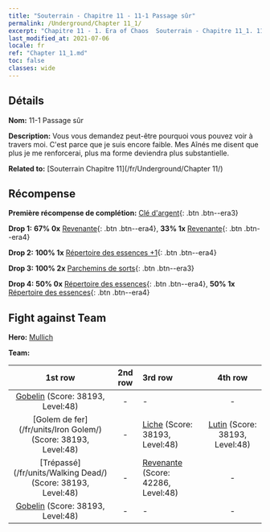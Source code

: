 ```yaml
---
title: "Souterrain - Chapitre 11 - 11-1 Passage sûr"
permalink: /Underground/Chapter 11_1/
excerpt: "Chapitre 11 - 1. Era of Chaos  Souterrain - Chapitre 11_1. 11-1 Passage sûr"
last_modified_at: 2021-07-06
locale: fr
ref: "Chapter 11_1.md"
toc: false
classes: wide
---
```


## Détails

 **Nom:** 11-1 Passage sûr

 **Description:** Vous vous demandez peut-être pourquoi vous pouvez voir à travers moi. C'est parce que je suis encore faible. Mes Aînés me disent que plus je me renforcerai, plus ma forme deviendra plus substantielle.

 **Related to:** [Souterrain Chapitre 11](/fr/Underground/Chapter 11/)

## Récompense

 **Première récompense de complétion:** [Clé d'argent](/ItemsFR/con_693/){: .btn .btn--era3}

 **Drop 1:** **67% 0x** [Revenante](/ItemsFR/unt_210/){: .btn .btn--era4}, **33% 1x** [Revenante](/ItemsFR/unt_210/){: .btn .btn--era4}

 **Drop 2:** **100% 1x** [Répertoire des essences +1](/ItemsFR/mat_46/){: .btn .btn--era4}

 **Drop 3:** **100% 2x** [Parchemins de sorts](/ItemsFR/con_694/){: .btn .btn--era3}

 **Drop 4:** **50% 0x** [Répertoire des essences](/ItemsFR/mat_39/){: .btn .btn--era4}, **50% 1x** [Répertoire des essences](/ItemsFR/mat_39/){: .btn .btn--era4}


## Fight against Team
 **Hero:** [Mullich](/fr/heroes/Mullich/)

 **Team:**


  | 1st row | 2nd row | 3rd row | 4th row |
  |:----:|:----:|:----|:----:|
  | [Gobelin](/fr/units/Goblin/) (Score: 38193, Level:48)  | - | - | - |
  | [Golem de fer](/fr/units/Iron Golem/) (Score: 38193, Level:48)  | - | [Liche](/fr/units/Lich/) (Score: 38193, Level:48)  | [Lutin](/fr/units/Gremlin/) (Score: 38193, Level:48)  |
  | [Trépassé](/fr/units/Walking Dead/) (Score: 38193, Level:48)  | - | [Revenante](/fr/units/Wight/) (Score: 42286, Level:48)  | - |
  | [Gobelin](/fr/units/Goblin/) (Score: 38193, Level:48)  | - | - | - |


